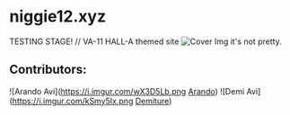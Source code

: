 # niggie12.xyz
TESTING STAGE! // VA-11 HALL-A themed site
![Cover Img](https://i.imgur.com/gQ7bGlS.gif "Va11 Hall-A")
it's not pretty.

## Contributors:
![Arando Avi](https://i.imgur.com/wX3D5Lb.png [Arando](https://github.com/MyNameIsArando))
![Demi Avi](https://i.imgur.com/kSmy5Ix.png [Demiture](https://github.com/Demiture))

